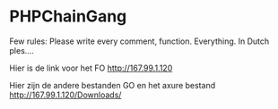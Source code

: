 # PHPChainGang

Few rules:
Please write every comment, function. Everything. In Dutch ples....

Hier is de link voor het FO
http://167.99.1.120


Hier zijn de andere bestanden GO en het axure bestand
http://167.99.1.120/Downloads/

